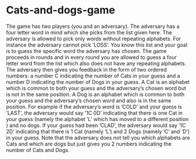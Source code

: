# Cats-and-dogs-game
 The game has two players (you and an adversary). The adversary has a four letter word in mind which she picks from the list given here. The adversary is allowed to pick only words without repeating alphabets. For instance the adversary cannot pick ’LOSS’. You know this list and your goal is to guess the specific word the adversary has chosen. The game proceeds in rounds and in every round you are allowed to guess a four letter word from the list which also does not have any repeating alphabets. The adversary then gives you feedback in the form of two ordered numbers: a number C indicating the number of Cats in your guess and a number D indicating the number of Dogs in your guess. A Cat is an alphabet which is common to both your guess and the adversary’s chosen word but is not in the same position. A Dog is an alphabet which is common to both your guess and the adversary’s chosen word and also is in the same position. For example if the adversary’s word is ’COLD’ and your guess is ’LAST’, the adversary would say ’1C 0D’ indicating that there is one Cat in your guess (namely the alphabet ’L’ which has moved to a different position ) and no dogs. If your guess had been ’CLAD’, the adversary would say ’1C 2D’ indicating that there is 1 Cat (namely ’L’) and 2 Dogs (namely ’C’ and ’D’) in your guess. Note that the adversary does not tell you which alphabets are Cats and which are dogs but just gives you 2 numbers indicating the number of Cats and Dogs.
